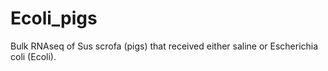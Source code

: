 # Ecoli_pigs
 Bulk RNAseq of Sus scrofa (pigs) that received either saline or Escherichia coli (Ecoli).
